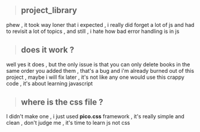 > ## project_library
phew , it took way loner that i expected , i really did forget a lot of js and had to revisit a lot of topics , and still , i hate how bad error handling is in js 

 > ## does it work  ?
well yes it does , but the only issue is that you can only delete books in the same order you added them , that's a bug and i'm already burned out of this project , maybe i will fix later , it's not like any one would use this crappy code , it's about learning javascript 
> ## where is the css file ? 
I didn't make one , i just used **pico.css** framework , it's really simple and clean , don't judge me , it's time to learn js not css
